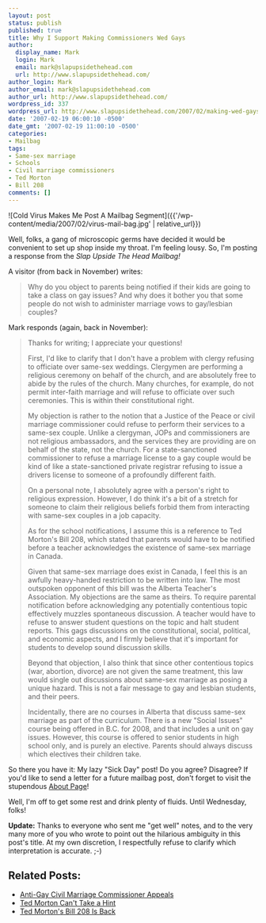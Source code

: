 ```yaml
---
layout: post
status: publish
published: true
title: Why I Support Making Commissioners Wed Gays
author:
  display_name: Mark
  login: Mark
  email: mark@slapupsidethehead.com
  url: http://www.slapupsidethehead.com/
author_login: Mark
author_email: mark@slapupsidethehead.com
author_url: http://www.slapupsidethehead.com/
wordpress_id: 337
wordpress_url: http://www.slapupsidethehead.com/2007/02/making-wed-gays/
date: '2007-02-19 06:00:10 -0500'
date_gmt: '2007-02-19 11:00:10 -0500'
categories:
- Mailbag
tags:
- Same-sex marriage
- Schools
- Civil marriage commissioners
- Ted Morton
- Bill 208
comments: []
---
```

![Cold Virus Makes Me Post A Mailbag Segment]({{'/wp-content/media/2007/02/virus-mail-bag.jpg' | relative_url}})

Well, folks, a gang of microscopic germs have decided it would be convenient to set up shop inside my throat. I'm feeling lousy. So, I'm posting a response from the _Slap Upside The Head Mailbag!_

A visitor (from back in November) writes:

> Why do you object to parents being notified if their kids are going to take a class on gay issues? And why does it bother you that some people do not wish to administer marriage vows to gay/lesbian couples?

Mark responds (again, back in November):

> Thanks for writing; I appreciate your questions!
> 
> First, I'd like to clarify that I don't have a problem with clergy refusing to officiate over same-sex weddings. Clergymen are performing a religious ceremony on behalf of the church, and are absolutely free to abide by the rules of the church. Many churches, for example, do not permit inter-faith marriage and will refuse to officiate over such ceremonies. This is within their constitutional right.
> 
> My objection is rather to the notion that a Justice of the Peace or civil marriage commissioner could refuse to perform their services to a same-sex couple. Unlike a clergyman, JOPs and commissioners are not religious ambassadors, and the services they are providing are on behalf of the state, not the church. For a state-sanctioned commissioner to refuse a marriage license to a gay couple would be kind of like a state-sanctioned private registrar refusing to issue a drivers license to someone of a profoundly different faith.
> 
> On a personal note, I absolutely agree with a person's right to religious expression. However, I do think it's a bit of a stretch for someone to claim their religious beliefs forbid them from interacting with same-sex couples in a job capacity.
> 
> As for the school notifications, I assume this is a reference to Ted Morton's Bill 208, which stated that parents would have to be notified before a teacher acknowledges the existence of same-sex marriage in Canada.
> 
> Given that same-sex marriage does exist in Canada, I feel this is an awfully heavy-handed restriction to be written into law. The most outspoken opponent of this bill was the Alberta Teacher's Association. My objections are the same as theirs. To require parental notification before acknowledging any potentially contentious topic effectively muzzles spontaneous discussion. A teacher would have to refuse to answer student questions on the topic and halt student reports. This gags discussions on the constitutional, social, political, and economic aspects, and I firmly believe that it's important for students to develop sound discussion skills.
> 
> Beyond that objection, I also think that since other contentious topics (war, abortion, divorce) are not given the same treatment, this law would single out discussions about same-sex marriage as posing a unique hazard. This is not a fair message to gay and lesbian students, and their peers.
> 
> Incidentally, there are no courses in Alberta that discuss same-sex marriage as part of the curriculum. There is a new "Social Issues" course being offered in B.C. for 2008, and that includes a unit on gay issues. However, this course is offered to senior students in high school only, and is purely an elective. Parents should always discuss which electives their children take.

So there you have it: My lazy "Sick Day" post! Do you agree? Disagree? If you'd like to send a letter for a future mailbag post, don't forget to visit the stupendous [About Page](/about/ "It's got more info than a... lame information kiosk of sorts, I guess...")!

Well, I'm off to get some rest and drink plenty of fluids. Until Wednesday, folks!

**Update:** Thanks to everyone who sent me "get well" notes, and to the very many more of you who wrote to point out the hilarious ambiguity in this post's title. At my own discretion, I respectfully refuse to clarify which interpretation is accurate. ;-)

## Related Posts:

- [Anti-Gay Civil Marriage Commissioner Appeals](http://www.slapupsidethehead.com/2006/10/commissioner-appeals/)
- [Ted Morton Can't Take a Hint](http://www.slapupsidethehead.com/2006/10/morton-take-a-hint/)
- [Ted Morton's Bill 208 Is Back](http://www.slapupsidethehead.com/2006/08/bill-208-is-back/)

